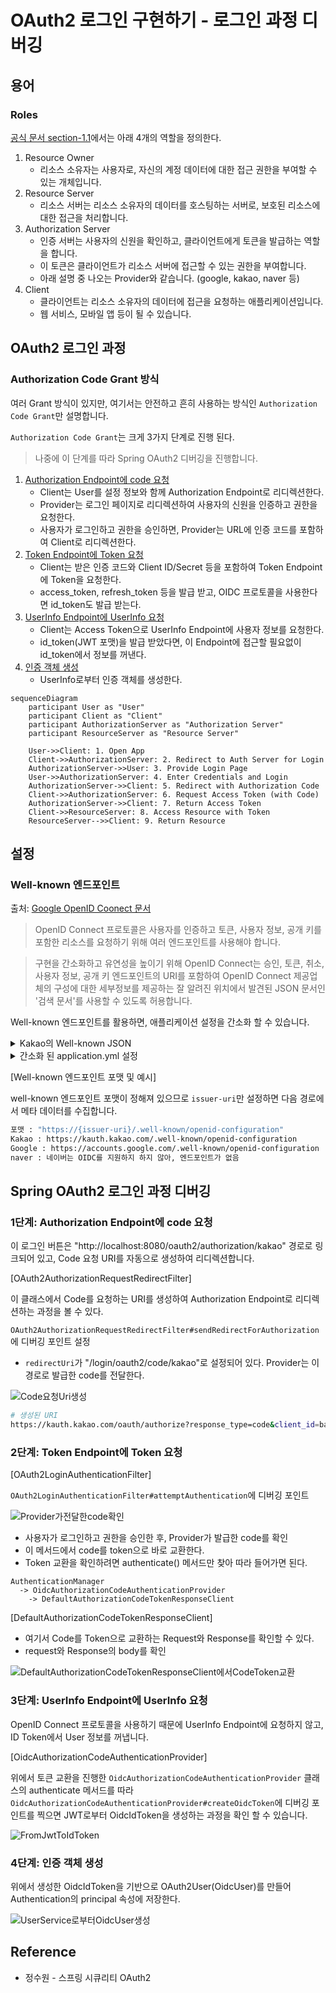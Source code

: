 # OAuth2 로그인 구현하기 - 로그인 과정 디버깅

## 용어

### Roles

[공식 문서 section-1.1](https://datatracker.ietf.org/doc/html/rfc6749#section-1.1)에서는 아래 4개의 역할을 정의한다.

1. Resource Owner
   - 리소스 소유자는 사용자로, 자신의 계정 데이터에 대한 접근 권한을 부여할 수 있는 개체입니다.
2. Resource Server
   - 리소스 서버는 리소스 소유자의 데이터를 호스팅하는 서버로, 보호된 리소스에 대한 접근을 처리합니다.
3. Authorization Server
   - 인증 서버는 사용자의 신원을 확인하고, 클라이언트에게 토큰을 발급하는 역할을 합니다.
   - 이 토큰은 클라이언트가 리소스 서버에 접근할 수 있는 권한을 부여합니다.
   - 아래 설명 중 나오는 Provider와 같습니다. (google, kakao, naver 등)
4. Client
   - 클라이언트는 리소스 소유자의 데이터에 접근을 요청하는 애플리케이션입니다.
   - 웹 서비스, 모바일 앱 등이 될 수 있습니다.

## OAuth2 로그인 과정

### Authorization Code Grant 방식

여러 Grant 방식이 있지만, 여기서는 안전하고 흔히 사용하는 방식인 `Authorization Code Grant`만 설명합니다.

`Authorization Code Grant`는 크게 3가지 단계로 진행 된다.

> 나중에 이 단계를 따라 Spring OAuth2 디버깅을 진행합니다.

1. [Authorization Endpoint에 code 요청](#1단계-authorization-endpoint에-code-요청)
   - Client는 User를 설정 정보와 함께 Authorization Endpoint로 리디렉션한다.
   - Provider는 로그인 페이지로 리디렉션하여 사용자의 신원을 인증하고 권한을 요청한다.
   - 사용자가 로그인하고 권한을 승인하면, Provider는 URL에 인증 코드를 포함하여 Client로 리디렉션한다.
2. [Token Endpoint에 Token 요청](#2단계-token-endpoint에-token-요청)
   - Client는 받은 인증 코드와 Client ID/Secret 등을 포함하여 Token Endpoint에 Token을 요청한다.
   - access_token, refresh_token 등을 발급 받고, OIDC 프로토콜을 사용한다면 id_token도 발급 받는다.
3. [UserInfo Endpoint에 UserInfo 요청](#3단계-userinfo-endpoint에-userinfo-요청)
   - Client는 Access Token으로 UserInfo Endpoint에 사용자 정보를 요청한다.
   - id_token(JWT 포맷)을 발급 받았다면, 이 Endpoint에 접근할 필요없이 id_token에서 정보를 꺼낸다.
4. [인증 객체 생성](#4단계-인증-객체-생성)
   - UserInfo로부터 인증 객체를 생성한다.

```mermaid
sequenceDiagram
    participant User as "User"
    participant Client as "Client"
    participant AuthorizationServer as "Authorization Server"
    participant ResourceServer as "Resource Server"

    User->>Client: 1. Open App
    Client->>AuthorizationServer: 2. Redirect to Auth Server for Login
    AuthorizationServer->>User: 3. Provide Login Page
    User->>AuthorizationServer: 4. Enter Credentials and Login
    AuthorizationServer->>Client: 5. Redirect with Authorization Code
    Client->>AuthorizationServer: 6. Request Access Token (with Code)
    AuthorizationServer->>Client: 7. Return Access Token
    Client->>ResourceServer: 8. Access Resource with Token
    ResourceServer-->>Client: 9. Return Resource
```

## 설정

### Well-known 엔드포인트

출처: [Google OpenID Coonect 문서](https://developers.google.com/identity/openid-connect/openid-connect?hl=ko#discovery)

> OpenID Connect 프로토콜은 사용자를 인증하고 토큰, 사용자 정보, 공개 키를 포함한 리소스를 요청하기 위해 여러 엔드포인트를 사용해야 합니다. 

> 구현을 간소화하고 유연성을 높이기 위해 OpenID Connect는 승인, 토큰, 취소, 사용자 정보, 공개 키 엔드포인트의 URI를 포함하여 OpenID Connect 제공업체의 구성에 대한 세부정보를 제공하는 잘 알려진 위치에서 발견된 JSON 문서인 '검색 문서'를 사용할 수 있도록 허용합니다. 

Well-known 엔드포인트를 활용하면, 애플리케이션 설정을 간소화 할 수 있습니다.

<details>

<summary>Kakao의 Well-known JSON</summary>

```json
{
  "issuer": "https://kauth.kakao.com",
  "authorization_endpoint": "https://kauth.kakao.com/oauth/authorize",
  "token_endpoint": "https://kauth.kakao.com/oauth/token",
  "userinfo_endpoint": "https://kapi.kakao.com/v1/oidc/userinfo",
  "jwks_uri": "https://kauth.kakao.com/.well-known/jwks.json",
  "token_endpoint_auth_methods_supported": ["client_secret_post"],
  "subject_types_supported": ["public"],
  "id_token_signing_alg_values_supported": ["RS256"],
  "request_uri_parameter_supported": false,
  "response_types_supported": ["code"],
  "response_modes_supported": ["query"],
  "grant_types_supported": ["authorization_code", "refresh_token"],
  "code_challenge_methods_supported": ["S256"],
  "claims_supported": [
    "iss",
    "aud",
    "sub",
    "auth_time",
    "exp",
    "iat",
    "nonce",
    "nickname",
    "picture",
    "email"
  ]
}
```

</details>

<details>

<summary>간소화 된 application.yml 설정</summary>

```yaml
spring:
  security:
    oauth2:
      client:
        registration:
          kakao:
#            client-id: application-dev.yml
#            client-secret: application-dev.yml
            redirect-uri: http://localhost:8080/login/oauth2/code/kakao
            authorization-grant-type: authorization_code
            scope: openid,profile_nickname,profile_image,account_email
        provider:
          kakao:
            # "issuer-uri"만 있으면 모든 Endpoint를 알아서 가져온다.
            # https://kauth.kakao.com/.well-known/openid-configuration
            issuer-uri: https://kauth.kakao.com
```

</details>

[Well-known 엔드포인트 포맷 및 예시]

well-known 엔드포인트 포맷이 정해져 있으므로 `issuer-uri`만 설정하면 다음 경로에서 메타 데이터를 수집합니다.

```bash
포맷 : "https://{issuer-uri}/.well-known/openid-configuration"
Kakao : https://kauth.kakao.com/.well-known/openid-configuration
Google : https://accounts.google.com/.well-known/openid-configuration
naver : 네이버는 OIDC를 지원하지 하지 않아, 엔드포인트가 없음
```

### 

## Spring OAuth2 로그인 과정 디버깅

### 1단계: Authorization Endpoint에 code 요청

이 로그인 버튼은 "http://localhost:8080/oauth2/authorization/kakao" 경로로 링크되어 있고, Code 요청 URI를 자동으로 생성하여 리디렉션합니다.

[OAuth2AuthorizationRequestRedirectFilter]

이 클래스에서 Code를 요청하는 URI를 생성하여 Authorization Endpoint로 리디렉션하는 과정을 볼 수 있다.

`OAuth2AuthorizationRequestRedirectFilter#sendRedirectForAuthorization` 에 디버깅 포인트 설정

- `redirectUri`가 "/login/oauth2/code/kakao"로 설정되어 있다. Provider는 이 경로로 발급한 code를 전달한다.

![Code요청Uri생성](https://github.com/ch-yang1273/aboutSpringSecurity/blob/master/oauth/image/AuthorizationCodeGrant/Code%EC%9A%94%EC%B2%ADUri%EC%83%9D%EC%84%B1.png?raw=true)

```bash
# 생성된 URI
https://kauth.kakao.com/oauth/authorize?response_type=code&client_id=bae9aa27df816d042ef63a7e710aba74&scope=openid%20profile_nickname%20profile_image%20account_email&state=CmJpTmvZ_wrAkYSC9AMXHpeB-gJ9FZ2gtkhu41rrcGs%3D&redirect_uri=http://localhost:8080/login/oauth2/code/kakao&nonce=wlBvOV6TpnEldBtNsTJl_Qh5QKyKPzlBclussGPk5pk
```

### 2단계: Token Endpoint에 Token 요청

[OAuth2LoginAuthenticationFilter]

`OAuth2LoginAuthenticationFilter#attemptAuthentication`에 디버깅 포인트

![Provider가전달한code확인](https://github.com/ch-yang1273/aboutSpringSecurity/blob/master/oauth/image/AuthorizationCodeGrant/Provider%EA%B0%80%EC%A0%84%EB%8B%AC%ED%95%9Ccode%ED%99%95%EC%9D%B8.png?raw=true)

- 사용자가 로그인하고 권한을 승인한 후, Provider가 발급한 code를 확인
- 이 메서드에서 code를 token으로 바로 교환한다.
- Token 교환을 확인하려면 authenticate() 메서드만 찾아 따라 들어가면 된다.

```text
AuthenticationManager
  -> OidcAuthorizationCodeAuthenticationProvider 
    -> DefaultAuthorizationCodeTokenResponseClient
```

[DefaultAuthorizationCodeTokenResponseClient]

- 여기서 Code를 Token으로 교환하는 Request와 Response를 확인할 수 있다.
- request와 Response의 body를 확인

![DefaultAuthorizationCodeTokenResponseClient에서CodeToken교환](https://github.com/ch-yang1273/aboutSpringSecurity/blob/master/oauth/image/AuthorizationCodeGrant/DefaultAuthorizationCodeTokenResponseClient%EC%97%90%EC%84%9CCodeToken%EA%B5%90%ED%99%98.png?raw=true)

### 3단계: UserInfo Endpoint에 UserInfo 요청

OpenID Connect 프로토콜을 사용하기 때문에 UserInfo Endpoint에 요청하지 않고, ID Token에서 User 정보를 꺼냅니다.

[OidcAuthorizationCodeAuthenticationProvider]

위에서 토큰 교환을 진행한 `OidcAuthorizationCodeAuthenticationProvider` 클래스의 authenticate 메서드를 따라
`OidcAuthorizationCodeAuthenticationProvider#createOidcToken`에 디버깅 포인트를 찍으면
JWT로부터 OidcIdToken을 생성하는 과정을 확인 할 수 있습니다.

![FromJwtToIdToken](https://github.com/ch-yang1273/aboutSpringSecurity/blob/master/oauth/image/AuthorizationCodeGrant/FromJwtToIdToken.png?raw=true)

### 4단계: 인증 객체 생성

위에서 생성한 OidcIdToken을 기반으로 OAuth2User(OidcUser)를 만들어 Authentication의 principal 속성에 저장한다.

![UserService로부터OidcUser생성](https://github.com/ch-yang1273/aboutSpringSecurity/blob/master/oauth/image/AuthorizationCodeGrant/UserService%EB%A1%9C%EB%B6%80%ED%84%B0OidcUser%EC%83%9D%EC%84%B1.png?raw=true)

## Reference

- 정수원 - 스프링 시큐리티 OAuth2